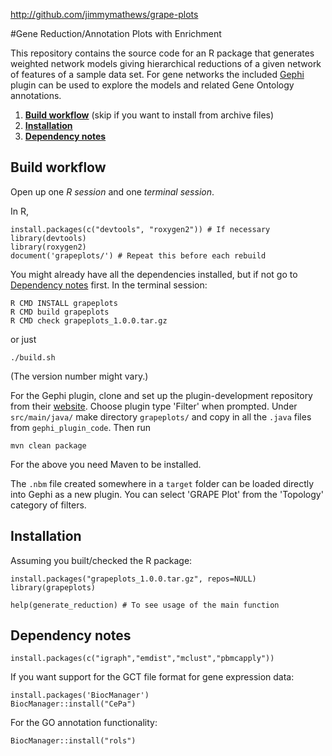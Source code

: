 <http://github.com/jimmymathews/grape-plots>

#Gene Reduction/Annotation Plots with Enrichment

This repository contains the source code for an R package that generates weighted network models giving hierarchical reductions of a given network of features of a sample data set. For gene networks the included [Gephi](https://gephi.org) plugin can be used to explore the models and related Gene Ontology annotations.

  1. **[Build workflow](#BuildWorkflow)** (skip if you want to install from archive files)
  2. **[Installation](#Installation)**
  3. **[Dependency notes](#DependencyNotes)**

Build workflow <a name="BuildWorkflow"></a>
--------------

Open up one *R session* and one *terminal session*.

In R,
```
install.packages(c("devtools", "roxygen2")) # If necessary
library(devtools)
library(roxygen2)
document('grapeplots/') # Repeat this before each rebuild
```

You might already have all the dependencies installed, but if not go to [Dependency notes](#DependencyNotes) first. In the terminal session:
```
R CMD INSTALL grapeplots
R CMD build grapeplots
R CMD check grapeplots_1.0.0.tar.gz
```

or just
```
./build.sh
```

(The version number might vary.)

For the Gephi plugin, clone and set up the plugin-development repository from their [website](https://gephi.org). Choose plugin type 'Filter' when prompted. Under `src/main/java/` make directory `grapeplots/` and copy in all the `.java` files from `gephi_plugin_code`. Then run

```
mvn clean package
```

For the above you need Maven to be installed.

The `.nbm` file created somewhere in a `target` folder can be loaded directly into Gephi as a new plugin. You can select 'GRAPE Plot' from the 'Topology' category of filters.

Installation <a name="Installation"></a>
------------
Assuming you built/checked the R package:

```
install.packages("grapeplots_1.0.0.tar.gz", repos=NULL)
library(grapeplots)

help(generate_reduction) # To see usage of the main function
```

Dependency notes <a name="DependencyNotes"></a>
----------------

```
install.packages(c("igraph","emdist","mclust","pbmcapply"))
```

If you want support for the GCT file format for gene expression data:

```
install.packages('BiocManager')
BiocManager::install("CePa")
```

For the GO annotation functionality:

```
BiocManager::install("rols")
```


